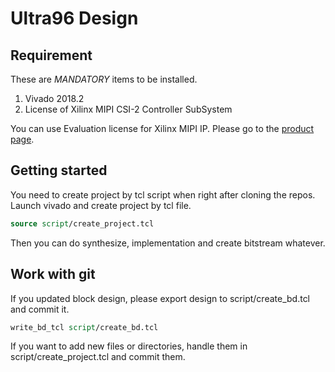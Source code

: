 # Ultra96 Design

## Requirement

These are *MANDATORY* items to be installed.

1. Vivado 2018.2
2. License of Xilinx MIPI CSI-2 Controller SubSystem 

You can use Evaluation license for Xilinx MIPI IP. Please go to the [product page](https://www.xilinx.com/products/intellectual-property/ef-di-mipi-csi-rx.html).

## Getting started

You need to create project by tcl script when right after cloning the repos.
Launch vivado and create project by tcl file.

```.tcl
source script/create_project.tcl
```

Then you can do synthesize, implementation and create bitstream whatever.


## Work with git

If you updated block design, please export design to script/create\_bd.tcl and commit it.

```.tcl
write_bd_tcl script/create_bd.tcl
```

If you want to add new files or directories, handle them in script/create\_project.tcl and commit them.
